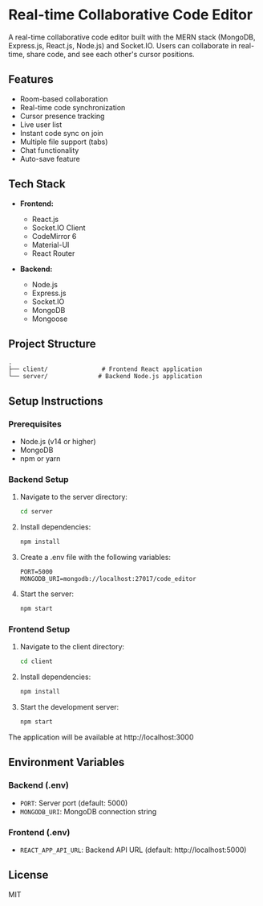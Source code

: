 # Real-time Collaborative Code Editor

A real-time collaborative code editor built with the MERN stack (MongoDB, Express.js, React.js, Node.js) and Socket.IO. Users can collaborate in real-time, share code, and see each other's cursor positions.

## Features

- Room-based collaboration
- Real-time code synchronization
- Cursor presence tracking
- Live user list
- Instant code sync on join
- Multiple file support (tabs)
- Chat functionality
- Auto-save feature

## Tech Stack

- **Frontend:**
  - React.js
  - Socket.IO Client
  - CodeMirror 6
  - Material-UI
  - React Router

- **Backend:**
  - Node.js
  - Express.js
  - Socket.IO
  - MongoDB
  - Mongoose

## Project Structure

```
.
├── client/               # Frontend React application
└── server/              # Backend Node.js application
```

## Setup Instructions

### Prerequisites
- Node.js (v14 or higher)
- MongoDB
- npm or yarn

### Backend Setup
1. Navigate to the server directory:
   ```bash
   cd server
   ```
2. Install dependencies:
   ```bash
   npm install
   ```
3. Create a .env file with the following variables:
   ```
   PORT=5000
   MONGODB_URI=mongodb://localhost:27017/code_editor
   ```
4. Start the server:
   ```bash
   npm start
   ```

### Frontend Setup
1. Navigate to the client directory:
   ```bash
   cd client
   ```
2. Install dependencies:
   ```bash
   npm install
   ```
3. Start the development server:
   ```bash
   npm start
   ```

The application will be available at http://localhost:3000

## Environment Variables

### Backend (.env)
- `PORT`: Server port (default: 5000)
- `MONGODB_URI`: MongoDB connection string

### Frontend (.env)
- `REACT_APP_API_URL`: Backend API URL (default: http://localhost:5000)

## License

MIT
